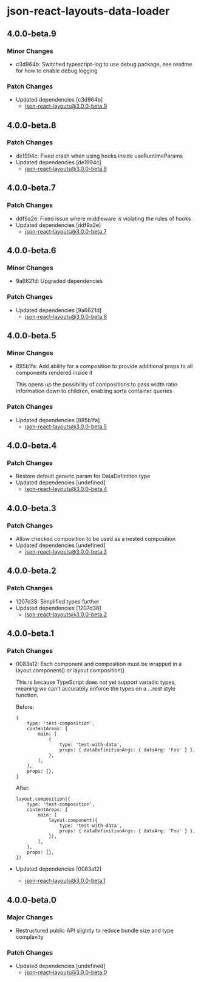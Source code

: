 # json-react-layouts-data-loader

## 4.0.0-beta.9

### Minor Changes

-   c3d964b: Switched typescript-log to use debug package, see readme for how to enable debug logging

### Patch Changes

-   Updated dependencies [c3d964b]
    -   json-react-layouts@3.0.0-beta.9

## 4.0.0-beta.8

### Patch Changes

-   de1994c: Fixed crash when using hooks inside useRuntimeParams
-   Updated dependencies [de1994c]
    -   json-react-layouts@3.0.0-beta.8

## 4.0.0-beta.7

### Patch Changes

-   ddf9a2e: Fixed issue where middleware is violating the rules of hooks
-   Updated dependencies [ddf9a2e]
    -   json-react-layouts@3.0.0-beta.7

## 4.0.0-beta.6

### Minor Changes

-   9a6621d: Upgraded dependencies

### Patch Changes

-   Updated dependencies [9a6621d]
    -   json-react-layouts@3.0.0-beta.6

## 4.0.0-beta.5

### Minor Changes

-   885b1fa: Add ability for a composition to provide additional props to all components rendered inside it

    This opens up the possibility of compositions to pass width ratio information down to children, enabling sorta container queries

### Patch Changes

-   Updated dependencies [885b1fa]
    -   json-react-layouts@3.0.0-beta.5

## 4.0.0-beta.4

### Patch Changes

-   Restore default generic param for DataDefinition type
-   Updated dependencies [undefined]
    -   json-react-layouts@3.0.0-beta.4

## 4.0.0-beta.3

### Patch Changes

-   Allow checked composition to be used as a nested composition
-   Updated dependencies [undefined]
    -   json-react-layouts@3.0.0-beta.3

## 4.0.0-beta.2

### Patch Changes

-   1207d38: Simplified types further
-   Updated dependencies [1207d38]
    -   json-react-layouts@3.0.0-beta.2

## 4.0.0-beta.1

### Patch Changes

-   0083a12: Each component and composition must be wrapped in a layout.component() or layout.composition()

    This is because TypeScript does not yet support variadic types, meaning we can't accurately enforce the types on a ...rest style function.

    Before:

    ```
    {
        type: 'test-composition',
        contentAreas: {
            main: [
                {
                    type: 'test-with-data',
                    props: { dataDefinitionArgs: { dataArg: 'Foo' } },
                },
            ],
        },
        props: {},
    }
    ```

    After:

    ```
    layout.composition({
        type: 'test-composition',
        contentAreas: {
            main: [
                layout.component({
                    type: 'test-with-data',
                    props: { dataDefinitionArgs: { dataArg: 'Foo' } },
                }),
            ],
        },
        props: {},
    })
    ```

-   Updated dependencies [0083a12]
    -   json-react-layouts@3.0.0-beta.1

## 4.0.0-beta.0

### Major Changes

-   Restructured public API slightly to reduce bundle size and type complexity

### Patch Changes

-   Updated dependencies [undefined]
    -   json-react-layouts@3.0.0-beta.0

